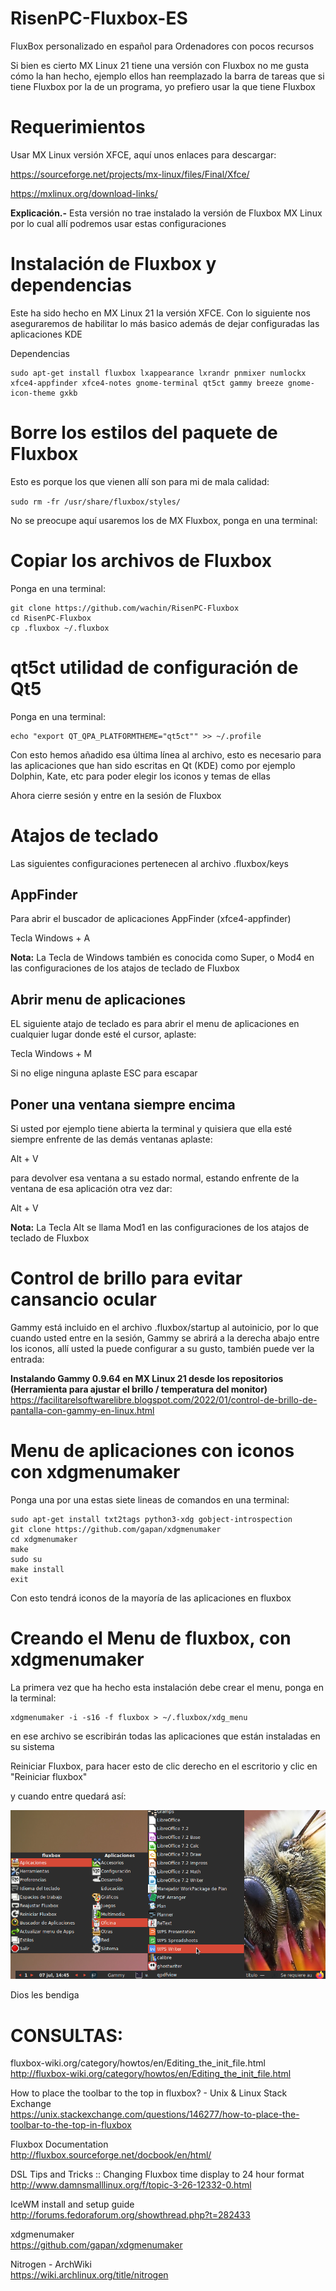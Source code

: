 # RisenPC-Fluxbox-ES
FluxBox personalizado en español para Ordenadores con pocos recursos

Si bien es cierto MX Linux 21 tiene una versión con Fluxbox no me gusta cómo la han hecho, ejemplo ellos han reemplazado la barra de tareas que si tiene Fluxbox por la de un programa, yo prefiero usar la que tiene Fluxbox

# Requerimientos

Usar MX Linux versión XFCE, aquí unos enlaces para descargar:

https://sourceforge.net/projects/mx-linux/files/Final/Xfce/

https://mxlinux.org/download-links/

**Explicación.-** Esta versión no trae instalado la versión de Fluxbox MX Linux por lo cual allí podremos usar estas configuraciones

# Instalación de Fluxbox y dependencias
Este ha sido hecho en MX Linux 21 la versión XFCE. Con lo siguiente nos aseguraremos de habilitar lo más basico además de dejar configuradas las aplicaciones KDE 

Dependencias

    sudo apt-get install fluxbox lxappearance lxrandr pnmixer numlockx xfce4-appfinder xfce4-notes gnome-terminal qt5ct gammy breeze gnome-icon-theme gxkb

# Borre los estilos del paquete de Fluxbox  

Esto es porque los que vienen allí son para mi de mala calidad:

`sudo rm -fr /usr/share/fluxbox/styles/`

No se preocupe aquí usaremos los de MX Fluxbox, ponga en una terminal:

# Copiar los archivos de Fluxbox

Ponga en una terminal:

    git clone https://github.com/wachin/RisenPC-Fluxbox
    cd RisenPC-Fluxbox
    cp .fluxbox ~/.fluxbox

# qt5ct utilidad de configuración de Qt5
Ponga en una terminal:

    echo "export QT_QPA_PLATFORMTHEME="qt5ct"" >> ~/.profile

Con esto hemos añadido esa última línea al archivo, esto es necesario para las aplicaciones que han sido escritas en Qt (KDE) como por ejemplo Dolphin, Kate, etc para poder elegir los iconos y temas de ellas

Ahora cierre sesión y entre en la sesión de Fluxbox 



# Atajos de teclado
Las siguientes configuraciones pertenecen al archivo .fluxbox/keys

## AppFinder
Para abrir el buscador de aplicaciones AppFinder (xfce4-appfinder)

Tecla Windows + A

**Nota:** La Tecla de Windows también es conocida como Super, o Mod4 en las configuraciones de los atajos de teclado de Fluxbox


## Abrir menu de aplicaciones
EL siguiente atajo de teclado es para abrir el menu de aplicaciones en cualquier lugar donde esté el cursor, aplaste:

Tecla Windows + M

Si no elige ninguna aplaste ESC para escapar

## Poner una ventana siempre encima
Si usted por ejemplo tiene abierta la terminal y quisiera que ella esté siempre enfrente de las demás ventanas aplaste:

Alt + V

para devolver esa ventana a su estado normal, estando enfrente de la ventana de esa aplicación otra vez dar:

Alt + V

**Nota:** La Tecla Alt se llama Mod1 en las configuraciones de los atajos de teclado de Fluxbox


# Control de brillo para evitar cansancio ocular

Gammy está incluido en el archivo .fluxbox/startup al autoinicio, por lo que cuando usted entre en la sesión, Gammy se abrirá a la derecha abajo entre los iconos, allí usted la puede configurar a su gusto, también puede ver la entrada:

**Instalando Gammy 0.9.64 en MX Linux 21 desde los repositorios (Herramienta para ajustar el brillo / temperatura del monitor)**
https://facilitarelsoftwarelibre.blogspot.com/2022/01/control-de-brillo-de-pantalla-con-gammy-en-linux.html


# Menu de aplicaciones con iconos con xdgmenumaker
Ponga una por una estas siete lineas de comandos en una terminal:

```
sudo apt-get install txt2tags python3-xdg gobject-introspection
git clone https://github.com/gapan/xdgmenumaker
cd xdgmenumaker
make
sudo su
make install
exit
```

Con esto tendrá iconos de la mayoría de las aplicaciones en fluxbox


# Creando el Menu de fluxbox, con xdgmenumaker

La primera vez que ha hecho esta instalación debe crear el menu, ponga en la terminal:

    xdgmenumaker -i -s16 -f fluxbox > ~/.fluxbox/xdg_menu

en ese archivo se escribirán todas las aplicaciones que están instaladas en su sistema    

Reiniciar Fluxbox, para hacer esto de clic derecho en el escritorio y clic en "Reiniciar fluxbox"



y cuando entre quedará así:

![](https://raw.githubusercontent.com/wachin/RisenPC-Fluxbox-ES/main/RisenPC-Fluxbox.png)

Dios les bendiga


# CONSULTAS: 

fluxbox-wiki.org/category/howtos/en/Editing_the_init_file.html  
http://fluxbox-wiki.org/category/howtos/en/Editing_the_init_file.html

How to place the toolbar to the top in fluxbox? - Unix & Linux Stack Exchange  
https://unix.stackexchange.com/questions/146277/how-to-place-the-toolbar-to-the-top-in-fluxbox

Fluxbox Documentation  
http://fluxbox.sourceforge.net/docbook/en/html/

DSL Tips and Tricks :: Changing Fluxbox time display to 24 hour format  
http://www.damnsmalllinux.org/f/topic-3-26-12332-0.html

IceWM install and setup guide  
http://forums.fedoraforum.org/showthread.php?t=282433

xdgmenumaker  
https://github.com/gapan/xdgmenumaker

Nitrogen - ArchWiki  
https://wiki.archlinux.org/title/nitrogen
